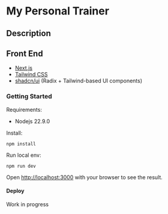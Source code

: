 # My Personal Trainer

## Description



## Front End
- [Next.js](https://nextjs.org/)
- [Tailwind CSS](https://tailwindcss.com/)
- [shadcn/ui](https://ui.shadcn.com/) (Radix + Tailwind-based UI components)

### Getting Started

Requirements:
- Nodejs 22.9.0

Install:

```
npm install
```
Run local env:
```
npm run dev
```


Open [http://localhost:3000](http://localhost:3000) with your browser to see the result.



#### Deploy

Work in progress


